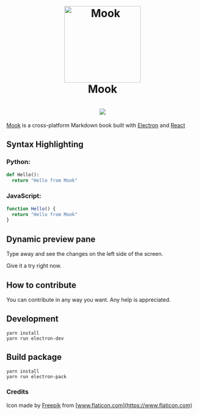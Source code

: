 <h1 align="center">
  <br>
    <a href="https://github.com/kazuar/mook"><img src="https://user-images.githubusercontent.com/422739/30244551-f84f0326-958d-11e7-99f5-a1a2b1c29aac.png" alt="Mook" width="200"></a>
  <br>
  Mook
  <br><br>
  <a href="https://github.com/kazuar/mook"><img src="https://user-images.githubusercontent.com/422739/30395144-3ca389a4-9893-11e7-9662-113bdedcdb3e.png"></a>
</h1>

[Mook](https://github.com/kazuar/mook) is a cross-platform Markdown book built with [Electron](https://electron.atom.io/) and [React](https://facebook.github.io/react/)

## Syntax Highlighting

### Python:

```python
def Hello():
  return "Hello from Mook"
```

### JavaScript:

```javascript
function Hello() {
  return "Hello from Mook"
}
```

## Dynamic preview pane

Type away and see the changes on the left side of the screen.

Give it a try right now.

## How to contribute

You can contribute in any way you want. Any help is appreciated.

## Development

```
yarn install
yarn run electron-dev
```

## Build package

```
yarn install
yarn run electron-pack
```

### Credits

Icon made by [Freepik](https://www.freepik.com/) from [www.flaticon.com](https://www.flaticon.com)
